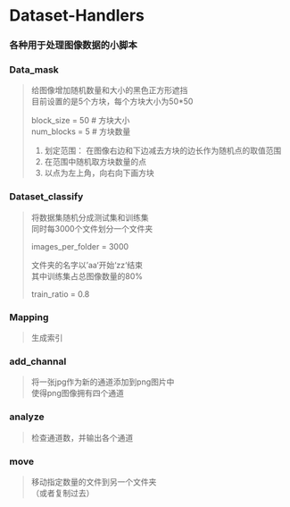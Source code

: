 # Dataset-Handlers

### 各种用于处理图像数据的小脚本


### Data_mask
> 给图像增加随机数量和大小的黑色正方形遮挡  
> 目前设置的是5个方块，每个方块大小为50*50  
>  
> block_size = 50  # 方块大小  
> num_blocks = 5  # 方块数量  
>   
> 1. 划定范围： 
>    在图像右边和下边减去方块的边长作为随机点的取值范围  
> 2. 在范围中随机取方块数量的点
> 3. 以点为左上角，向右向下画方块


### Dataset_classify
> 将数据集随机分成测试集和训练集  
> 同时每3000个文件划分一个文件夹
>   
> images_per_folder = 3000  
> 
> 文件夹的名字以’aa‘开始‘zz‘结束  
> 其中训练集占总图像数量的80%  
>   
> train_ratio = 0.8  


### Mapping
> 生成索引  



### add_channal
> 将一张jpg作为新的通道添加到png图片中  
> 使得png图像拥有四个通道  


### analyze
> 检查通道数，并输出各个通道  


### move
> 移动指定数量的文件到另一个文件夹  
> （或者复制过去）  


